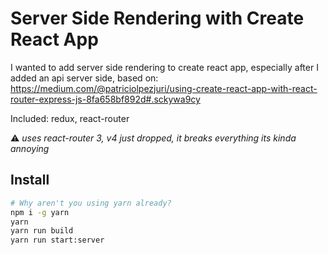 Server Side Rendering with Create React App
===========================================

I wanted to add server side rendering to create react app, especially after I added an api server side, based on: https://medium.com/@patriciolpezjuri/using-create-react-app-with-react-router-express-js-8fa658bf892d#.sckywa9cy

Included: redux, react-router

:warning: _uses react-router 3, v4 just dropped, it breaks everything its kinda annoying_

Install
-------
```bash
# Why aren't you using yarn already?
npm i -g yarn
yarn
yarn run build
yarn run start:server
```
